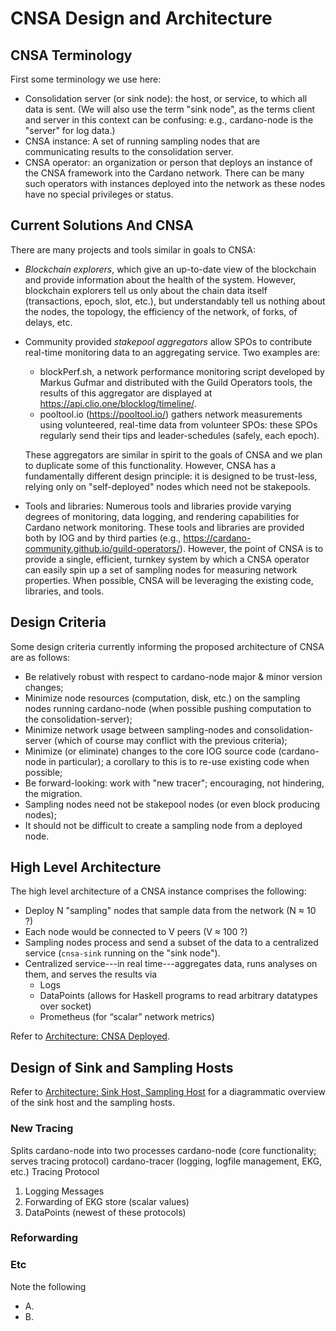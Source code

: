 # CNSA Design and Architecture
## CNSA Terminology

First some terminology we use here:

- Consolidation server (or sink node): the host, or service, to which
  all data is sent.  (We will also use the term "sink node", as the
  terms client and server in this context can be confusing: e.g.,
  cardano-node is the "server" for log data.)
- CNSA instance: A set of running sampling nodes that are
  communicating results to the consolidation server.
- CNSA operator: an organization or person that deploys an instance of
  the CNSA framework into the Cardano network.  There can be many such
  operators with instances deployed into the network as these nodes
  have no special privileges or status.
  
## Current Solutions And CNSA

There are many projects and tools similar in goals to CNSA:
 - *Blockchain explorers*, which give an up-to-date view of the
   blockchain and provide information about the health of the
   system. However, blockchain explorers tell us only about the chain
   data itself (transactions, epoch, slot, etc.), but understandably
   tell us nothing about the nodes, the topology, the efficiency of
   the network, of forks, of delays, etc.
- Community provided *stakepool aggregators* allow SPOs to contribute
  real-time monitoring data to an aggregating service. Two examples
  are:
  - blockPerf.sh, a network performance monitoring script developed by
    Markus Gufmar and distributed with the Guild Operators tools, the
    results of this aggregator are displayed at
    https://api.clio.one/blocklog/timeline/.
  - pooltool.io (https://pooltool.io/) gathers network measurements
    using volunteered, real-time data from volunteer SPOs: these SPOs
    regularly send their tips and leader-schedules (safely, each
    epoch).

  These aggregators are similar in spirit to the goals of CNSA and we
  plan to duplicate some of this functionality.  However, CNSA has a
  fundamentally different design principle: it is designed to be
  trust-less, relying only on "self-deployed" nodes which need not be
  stakepools.

- Tools and libraries: Numerous tools and libraries provide varying
  degrees of monitoring, data logging, and rendering capabilities for
  Cardano network monitoring. These tools and libraries are provided
  both by IOG and by third parties (e.g.,
  https://cardano-community.github.io/guild-operators/). However, the
  point of CNSA is to provide a single, efficient, turnkey system by
  which a CNSA operator can easily spin up a set of sampling nodes for
  measuring network properties.  When possible, CNSA will be
  leveraging the existing code, libraries, and tools.

## Design Criteria

Some design criteria currently informing the proposed architecture of CNSA are as follows:
- Be relatively robust with respect to cardano-node major & minor
  version changes;
- Minimize node resources (computation, disk, etc.) on the sampling
  nodes running cardano-node (when possible pushing computation to the
  consolidation-server);
- Minimize network usage between sampling-nodes and
  consolidation-server (which of course may conflict with the previous
  criteria);
- Minimize (or eliminate) changes to the core IOG source code
  (cardano-node in particular); a corollary to this is to re-use
  existing code when possible;
- Be forward-looking: work with "new tracer"; encouraging, not hindering, the migration.
- Sampling nodes need not be stakepool nodes (or even block producing
  nodes);
- It should not be difficult to create a sampling node from a deployed
  node.

## High Level Architecture

The high level architecture of a CNSA instance comprises the following:
- Deploy N "sampling" nodes that sample data from the network (N ≈ 10 ?)
- Each node would be connected to V peers (V ≈ 100 ?)
- Sampling nodes process and send a subset of the data to a
  centralized service (`cnsa-sink` running on the "sink node").
- Centralized service---in real time---aggregates data, runs analyses
  on them, and serves the results via
  - Logs
  - DataPoints (allows for Haskell programs to read arbitrary
    datatypes over socket)
  - Prometheus  (for “scalar” network metrics)

Refer to [Architecture: CNSA Deployed](architecture-deployed.svg).

## Design of Sink and Sampling Hosts

Refer to [Architecture: Sink Host, Sampling Host](architecture-hosts.svg)
for a diagrammatic overview of the sink host and the sampling hosts. 

### New Tracing 

Splits cardano-node into two processes
cardano-node (core functionality;  serves tracing protocol)
cardano-tracer (logging, logfile management, EKG, etc.)
Tracing Protocol
1. Logging Messages
2. Forwarding of EKG store (scalar values)
3. DataPoints (newest of these protocols)

### Reforwarding

### Etc

Note the following

- A.
- B.
